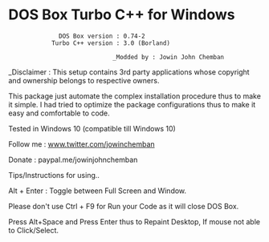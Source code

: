 #                  DOS Box Turbo C++ for Windows                  
                                                                  
                  DOS Box version : 0.74-2                        
                Turbo C++ version : 3.0 (Borland)   

                                 _Modded by : Jowin John Chemban  


_Disclaimer : This setup contains 3rd party applications whose copyright and ownership belongs to respective owners.

This package just automate the complex installation procedure thus to make it simple.
I had tried to optimize the package configurations thus to make it easy and comfortable to code.

Tested in Windows 10 (compatible till Windows 10)

Follow me      : www.twitter.com/jowinchemban

Donate         : paypal.me/jowinjohnchemban



Tips/Instructions for using..

Alt + Enter : Toggle between Full Screen and Window.

Please don't use Ctrl + F9 for Run your Code as it will close DOS Box.

Press Alt+Space and Press Enter thus to Repaint Desktop, If mouse not able to Click/Select.


